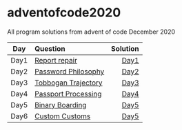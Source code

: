 # adventofcode2020

All program solutions from advent of code December 2020

| Day  | Question                              |                            Solution |
| ---- | :------------------------------------ | ----------------------------------: |
| Day1 | [Report repair](day1/README.md)       |       [Day1](day1/report_repair.py) |
| Day2 | [Password Philosophy](day2/README.md) | [Day2](day2/password_philosophy.py) |
| Day3 | [Tobbogan Trajectory](day3/README.md) | [Day3](day3/tobbogan_trajectory.py) |
| Day4 | [Passport Processing](day4/README.md) | [Day4](day4/passport_processing.py) |
| Day5 | [Binary Boarding](day5/README.md)     |     [Day5](day5/binary_boarding.py) |
| Day6 | [Custom Customs](day5/README.md)      |      [Day5](day5/custom_customs.py) |
